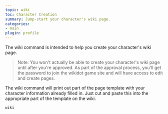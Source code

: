 ```yaml
---
topic: wiki
toc: Character Creation
summary: Jump-start your character's wiki page.
categories:
- main
plugin: profile
---
```

The wiki command is intended to help you create your character's wiki page.  

> Note:  You won't actually be able to create your character's wiki page until after you're approved.  As part of the approval process, you'll get the password to join the wikidot game site and will have access to edit and create pages.

The wiki command will print out part of the page template with your character information already filled in.  Just cut and paste this into the appropriate part of the template on the wiki.

`wiki`

